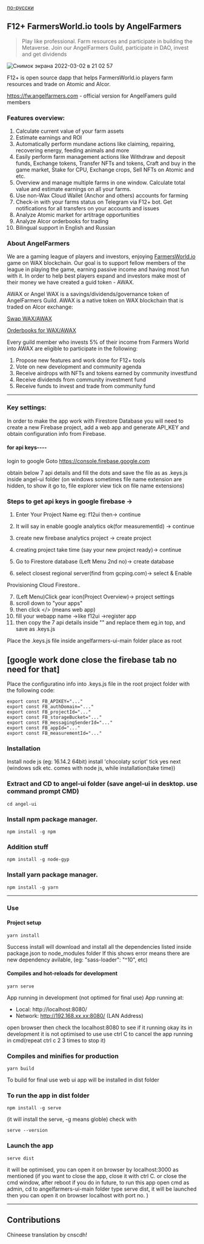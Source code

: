 [по-русски](/README-ru.md)

## F12+ FarmersWorld.io tools by AngelFarmers
> Play like professional.
> Farm resources and participate in building the Metaverse.
> Join our AngelFarmers Guild, participate in DAO, invest and get dividends

![Снимок экрана 2022-03-02 в 21 02 57](https://user-images.githubusercontent.com/6615/156410626-00a41166-04fe-4112-987d-6a863e71dfc3.png)

F12+ is open source dapp that helps FarmersWorld.io players farm resources and trade on Atomic and Alcor.

https://fw.angelfarmers.com - official version for AngelFamers guild members


### Features overview:
1. Calculate current value of your farm assets
2. Estimate earnings and ROI
3. Automatically perform mundane actions like claiming, repairing, recovering energy, feeding animals and more
4. Easily perform farm management actions like Withdraw and deposit funds, Exchange tokens, Transfer NFTs and tokens, Craft and buy in the game market, Stake for CPU, Exchange crops, Sell NFTs on Atomic and etc.
5. Overview and manage multiple farms in one window. Calculate total value and estimate earnings on all your farms.
6. Use non-Wax Cloud Wallet (Anchor and others) accounts for farming
7. Check-in with your farms status on Telegram via F12+ bot. Get notifications for all transfers on your accounts and issues
8. Analyze Atomic market for artitrage opportunities
9. Analyze Alcor orderbooks for trading
10. Bilingual support in English and Russian

### About AngelFarmers
We are a gaming league of players and investors, enjoying [FarmersWorld.io](https://farmersworld.io) game on WAX blockchain. 
Our goal is to support fellow members of the league in playing the game, earning passive income and having most fun with it.
In order to help best players expand and investors make most of their money we have created a guid token - AWAX.

AWAX or Angel WAX is a savings/dividends/governance token of AngelFarmers Guild. AWAX is a native token on WAX blockchain that is traded on Alcor exchange:

[Swap WAX/AWAX](https://wax.alcor.exchange/swap?output=WAX-eosio.token&input=AWAX-awaxdaotoken)

[Orderbooks for WAX/AWAX](https://wax.alcor.exchange/trade/awax-awaxdaotoken_wax-eosio.token)

Every guild member who invests 5% of their income from Farmers World into AWAX are eligible to participate in the following:
1. Propose new features and work done for F12+ tools
2. Vote on new development and community agenda
3. Receive airdrops with NFTs and tokens earned by community investfund
4. Receive dividends from community investment fund
5. Receive funds to invest and trade from community fund
----

### Key settings:
In order to make the app work with Firestore Database you will need to create a new Firebase project, add a web app and generate API_KEY and obtain configuration info from Firebase.

#### for api keys----

login to google
Goto https://console.firebase.google.com 

obtain below 7 api details and fill the dots and save the file as as .keys.js inside angel-ui folder (on windows sometimes file name extension are hidden, to show it go to, file explorer view tick on file name extensions)

### Steps to get api keys in google firebase ->
1. Enter Your Project Name eg: f12ui then-> continue 
2. It will say in enable google analytics ok(for measurementId) -> continue 
3. create new firebase analytics project -> create project 
4. creating project take time (say your new project ready)-> continue 


5. Go to Firestore database (Left Menu 2nd no)-> create database
6. select closest regional server(find from gcping.com)-> select & Enable

Provisioning Cloud Firestore..

7. (Left Menu)Click gear icon(Project Overview)-> project settings
8. scroll down to "your apps"
9. then click </> (means web app)
10. fill your webapp name ->like f12ui ->register app
11. then copy the 7 api details inside "" and replace them eg.in top, and save as 
.keys.js

Place the .keys.js file inside angelfarmers-ui-main folder place as root

[google work done close the firebase tab no need for that]
---

Place the configuratino info into .keys.js file in the root project folder with the following code:

```
export const FB_APIKEY="..."
export const FB_authDomain="..."
export const FB_projectId="..."
export const FB_storageBucket="..."
export const FB_messagingSenderId="..."
export const FB_appId="..."
export const FB_measurementId="..."
```

### Installation 
Install node js (eg: 16.14.2 64bit) 
install 'chocolaty script' tick yes next (windows sdk etc. comes with node js, while installation(take time))

### Extract and CD to angel-ui folder (save angel-ui in desktop. use command prompt CMD)
```
cd angel-ui
```

### Install npm package manager.
```
npm install -g npm
```


### Addition stuff
```
npm install -g node-gyp
```

### Install yarn package manager.
```
npm install -g yarn
```

----
### Use

#### Project setup
```
yarn install
```
Success install will download and install all the dependencies listed inside package.json to node_modules folder
If this shows error means there are new dependency avilable, (eg: "sass-loader": "^10", etc)


#### Compiles and hot-reloads for development
```
yarn serve
```
App running in development (not optimed for final use)
  App running at:
  - Local:   http://localhost:8080/     
  - Network: http://192.168.xx.xx:8080/ (LAN Address)

open browser then check the localhost:8080 to see if it running okay its in development it is not optimised to use 
use ctrl C to cancel the app running in cmd(repeat ctrl c 2 3 times to stop it)

### Compiles and minifies for production
```
yarn build
```
To build for final use web ui app will be installed in dist folder


### To run the app in dist folder
```
npm install -g serve
```
(it will install the serve, -g means globle)
check with
```
serve --version
```

### Launch the app
```
serve dist
```
it will be optimised, you can open it on browser by localhost:3000 as mentioned
(if you want to close the app, close it with ctrl C. or
close the cmd window, after reboot if you do in future, to run this app open cmd as admin, cd to angelfarmers-ui-main folder type serve dist, it will be launched then you can open it on browser localhost with port no. )

---


## Contributions

Chineese translation by cnscdh!
